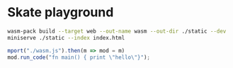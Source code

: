 # Skate playground

```sh
wasm-pack build --target web --out-name wasm --out-dir ./static --dev
miniserve ./static --index index.html
```

```js
mport("./wasm.js").then(m => mod = m)
mod.run_code("fn main() { print \"hello\"}");
```
